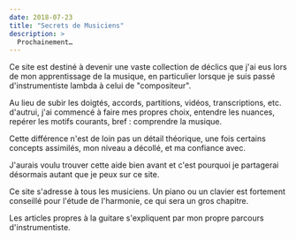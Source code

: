 ```yaml
---
date: 2018-07-23
title: "Secrets de Musiciens"
description: >
  Prochainement…
---
```


Ce site est destiné à devenir une vaste collection de déclics que j'ai eus lors 
de mon apprentissage de la musique, en particulier lorsque je suis passé 
d'instrumentiste lambda à celui de "compositeur".

Au lieu de subir les doigtés, accords, partitions, vidéos, transcriptions, etc. 
d'autrui, j'ai commencé à faire mes propres choix, entendre les nuances, 
repérer les motifs courants, bref : comprendre la musique.

Cette différence n'est de loin pas un détail théorique, une fois certains 
concepts assimilés, mon niveau a décollé, et ma confiance avec.

J'aurais voulu trouver cette aide bien avant et c'est pourquoi je partagerai 
désormais autant que je peux sur ce site.

Ce site s'adresse à tous les musiciens. Un piano ou un clavier est fortement 
conseillé pour l'étude de l'harmonie, ce qui sera un gros chapitre.

Les articles propres à la guitare s'expliquent par mon propre parcours 
d'instrumentiste.
